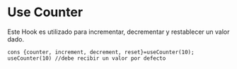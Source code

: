 # Use Counter

Este Hook es utilizado para incrementar, decrementar y restablecer un valor dado.

```
cons {counter, increment, decrement, reset}=useCounter(10);
useCounter(10) //debe recibir un valor por defecto
```
